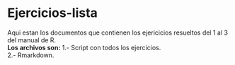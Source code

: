 # **Ejercicios-lista**  
Aqui estan los documentos que contienen los ejericicios resueltos del 1 al 3 del manual de R.  
**Los archivos son:**
1.- Script con todos los ejercicios.  
2.- Rmarkdown.
